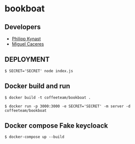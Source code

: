 # bookboat

## Developers

* [Philipp Kynast](https://github.com/PhlppKnst)
* [Miguel Caceres](https://github.com/foxneo)

## DEPLOYMENT
```
$ SECRET='SECRET' node index.js
```

## Docker build and run
```
$ docker build -t coffeeteam/bookboat .
```
```
$ docker run -p 3000:3000 -e SECRET='SECRET' -m server -d coffeeteam/bookboat
```

## Docker compose Fake keycloack
```
$ docker-compose up --build
```